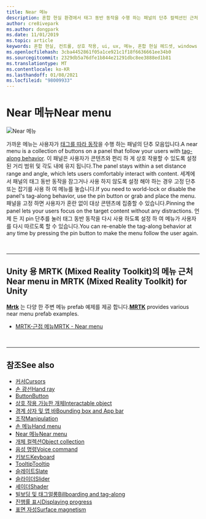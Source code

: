 ```yaml
---
title: Near 메뉴
description: 혼합 현실 환경에서 태그 동반 동작을 수행 하는 패널의 단추 컬렉션인 근처 메뉴를 사용 하는 방법에 대해 알아봅니다.
author: cre8ivepark
ms.author: dongpark
ms.date: 11/01/2019
ms.topic: article
keywords: 혼합 현실, 컨트롤, 상호 작용, ui, ux, 메뉴, 혼합 현실 헤드셋, windows mixed Reality 헤드셋, 가상 현실 헤드셋, HoloLens, MRTK, Mixed Reality Toolkit
ms.openlocfilehash: 3cba4452861f05a1ce921c1f18f6636661ee34b0
ms.sourcegitcommit: 2329db5a76dfe1b844e21291dbc8ee3888ed1b81
ms.translationtype: MT
ms.contentlocale: ko-KR
ms.lasthandoff: 01/08/2021
ms.locfileid: "98009933"
---
```

# <a name="near-menu"></a><span data-ttu-id="e2bc2-104">Near 메뉴</span><span class="sxs-lookup"><span data-stu-id="e2bc2-104">Near menu</span></span>

![Near 메뉴](images/UX_Hero_NearMenu.jpg)

<span data-ttu-id="e2bc2-106">가까운 메뉴는 사용자가 [태그를 따라 동작](billboarding-and-tag-along.md#what-is-a-tag-along)을 수행 하는 패널의 단추 모음입니다.</span><span class="sxs-lookup"><span data-stu-id="e2bc2-106">A near menu is a collection of buttons on a panel that follow your users with [tag-along behavior](billboarding-and-tag-along.md#what-is-a-tag-along).</span></span> <span data-ttu-id="e2bc2-107">이 패널은 사용자가 콘텐츠와 편리 하 게 상호 작용할 수 있도록 설정 된 거리 범위 및 각도 내에 유지 됩니다.</span><span class="sxs-lookup"><span data-stu-id="e2bc2-107">The panel stays within a set distance range and angle, which lets users comfortably interact with content.</span></span> <span data-ttu-id="e2bc2-108">세계에서 패널의 태그 동반 동작을 잠그거나 사용 하지 않도록 설정 해야 하는 경우 고정 단추 또는 잡기를 사용 하 여 메뉴를 놓습니다.</span><span class="sxs-lookup"><span data-stu-id="e2bc2-108">If you need to world-lock or disable the panel's tag-along behavior, use the pin button or grab and place the menu.</span></span> <span data-ttu-id="e2bc2-109">패널을 고정 하면 사용자가 혼란 없이 대상 콘텐츠에 집중할 수 있습니다.</span><span class="sxs-lookup"><span data-stu-id="e2bc2-109">Pinning the panel lets your users focus on the target content without any distractions.</span></span> <span data-ttu-id="e2bc2-110">언제 든 지 pin 단추를 눌러 태그 동반 동작을 다시 사용 하도록 설정 하 여 메뉴가 사용자를 다시 따르도록 할 수 있습니다.</span><span class="sxs-lookup"><span data-stu-id="e2bc2-110">You can re-enable the tag-along behavior at any time by pressing the pin button to make the menu follow the user again.</span></span>

<br>

---

## <a name="near-menu-in-mrtk-mixed-reality-toolkit-for-unity"></a><span data-ttu-id="e2bc2-111">Unity 용 MRTK (Mixed Reality Toolkit)의 메뉴 근처</span><span class="sxs-lookup"><span data-stu-id="e2bc2-111">Near menu in MRTK (Mixed Reality Toolkit) for Unity</span></span>
<span data-ttu-id="e2bc2-112">**[Mrtk](https://github.com/Microsoft/MixedRealityToolkit-Unity)** 는 다양 한 주변 메뉴 prefab 예제를 제공 합니다.</span><span class="sxs-lookup"><span data-stu-id="e2bc2-112">**[MRTK](https://github.com/Microsoft/MixedRealityToolkit-Unity)** provides various near menu prefab examples.</span></span>

* [<span data-ttu-id="e2bc2-113">MRTK-근접 메뉴</span><span class="sxs-lookup"><span data-stu-id="e2bc2-113">MRTK - Near menu</span></span>](https://microsoft.github.io/MixedRealityToolkit-Unity/Documentation/README_NearMenu.html)

<br>

---

## <a name="see-also"></a><span data-ttu-id="e2bc2-114">참조</span><span class="sxs-lookup"><span data-stu-id="e2bc2-114">See also</span></span>

* [<span data-ttu-id="e2bc2-115">커서</span><span class="sxs-lookup"><span data-stu-id="e2bc2-115">Cursors</span></span>](cursors.md)
* [<span data-ttu-id="e2bc2-116">손 광선</span><span class="sxs-lookup"><span data-stu-id="e2bc2-116">Hand ray</span></span>](point-and-commit.md)
* [<span data-ttu-id="e2bc2-117">Button</span><span class="sxs-lookup"><span data-stu-id="e2bc2-117">Button</span></span>](button.md)
* [<span data-ttu-id="e2bc2-118">상호 작용 가능한 개체</span><span class="sxs-lookup"><span data-stu-id="e2bc2-118">Interactable object</span></span>](interactable-object.md)
* [<span data-ttu-id="e2bc2-119">경계 상자 및 앱 바</span><span class="sxs-lookup"><span data-stu-id="e2bc2-119">Bounding box and App bar</span></span>](app-bar-and-bounding-box.md)
* [<span data-ttu-id="e2bc2-120">조작</span><span class="sxs-lookup"><span data-stu-id="e2bc2-120">Manipulation</span></span>](direct-manipulation.md)
* [<span data-ttu-id="e2bc2-121">손 메뉴</span><span class="sxs-lookup"><span data-stu-id="e2bc2-121">Hand menu</span></span>](hand-menu.md)
* [<span data-ttu-id="e2bc2-122">Near 메뉴</span><span class="sxs-lookup"><span data-stu-id="e2bc2-122">Near menu</span></span>](near-menu.md)
* [<span data-ttu-id="e2bc2-123">개체 컬렉션</span><span class="sxs-lookup"><span data-stu-id="e2bc2-123">Object collection</span></span>](object-collection.md)
* [<span data-ttu-id="e2bc2-124">음성 명령</span><span class="sxs-lookup"><span data-stu-id="e2bc2-124">Voice command</span></span>](voice-input.md)
* [<span data-ttu-id="e2bc2-125">키보드</span><span class="sxs-lookup"><span data-stu-id="e2bc2-125">Keyboard</span></span>](keyboard.md)
* [<span data-ttu-id="e2bc2-126">Tooltip</span><span class="sxs-lookup"><span data-stu-id="e2bc2-126">Tooltip</span></span>](tooltip.md)
* [<span data-ttu-id="e2bc2-127">슬레이트</span><span class="sxs-lookup"><span data-stu-id="e2bc2-127">Slate</span></span>](slate.md)
* [<span data-ttu-id="e2bc2-128">슬라이더</span><span class="sxs-lookup"><span data-stu-id="e2bc2-128">Slider</span></span>](slider.md)
* [<span data-ttu-id="e2bc2-129">셰이더</span><span class="sxs-lookup"><span data-stu-id="e2bc2-129">Shader</span></span>](shader.md)
* [<span data-ttu-id="e2bc2-130">빌보딩 및 태그얼롱</span><span class="sxs-lookup"><span data-stu-id="e2bc2-130">Billboarding and tag-along</span></span>](billboarding-and-tag-along.md)
* [<span data-ttu-id="e2bc2-131">진행률 표시</span><span class="sxs-lookup"><span data-stu-id="e2bc2-131">Displaying progress</span></span>](progress.md)
* [<span data-ttu-id="e2bc2-132">표면 자성</span><span class="sxs-lookup"><span data-stu-id="e2bc2-132">Surface magnetism</span></span>](surface-magnetism.md)
